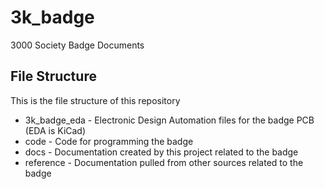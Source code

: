 # 3k_badge

3000 Society Badge Documents

## File Structure

This is the file structure of this repository

* 3k_badge_eda - Electronic Design Automation files for the badge PCB (EDA is KiCad)
* code - Code for programming the badge
* docs - Documentation created by this project related to the badge
* reference - Documentation pulled from other sources related to the badge

